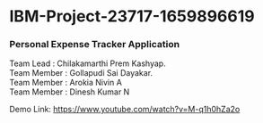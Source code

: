 # IBM-Project-23717-1659896619
<h3>Personal Expense Tracker Application</h3>

Team Lead : Chilakamarthi Prem Kashyap.<br>
Team Member : Gollapudi Sai Dayakar.<br>
Team Member : Arokia Nivin A<br>
Team Member : Dinesh Kumar N<br>



Demo Link: https://www.youtube.com/watch?v=M-q1h0hZa2o
